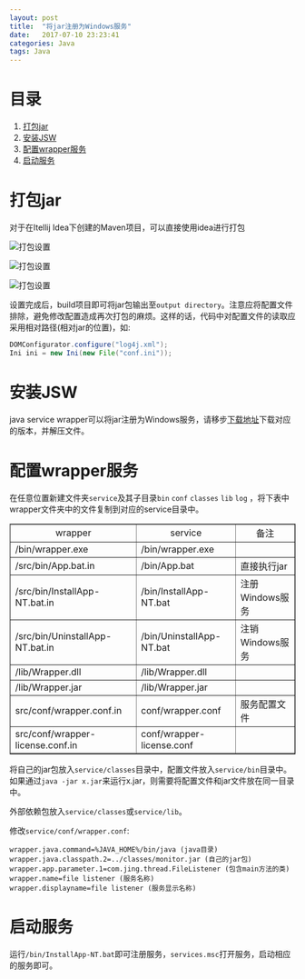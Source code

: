 ```yaml
---
layout: post
title:  "将jar注册为Windows服务"
date:   2017-07-10 23:23:41
categories: Java
tags: Java
---
```


# 目录

1. [打包jar](#1)
2. [安装JSW](#2)
3. [配置wrapper服务](#3)
4. [启动服务](#4)

<h1 id="1">打包jar</h1>

对于在Itellij Idea下创建的Maven项目，可以直接使用idea进行打包

![打包设置](https://s25.postimg.org/f67ntnaen/image.png)

![打包设置](https://s25.postimg.org/hc1yo5dv3/image.png)

![打包设置](https://s25.postimg.org/9kpu3bz3j/image.png)

设置完成后，build项目即可将jar包输出至`output directory`。注意应将配置文件排除，避免修改配置造成再次打包的麻烦。这样的话，代码中对配置文件的读取应采用相对路径(相对jar的位置)，如: 

```java
DOMConfigurator.configure("log4j.xml");
Ini ini = new Ini(new File("conf.ini"));
```

<h1 id="2">安装JSW</h1>

java service wrapper可以将jar注册为Windows服务，请移步[下载地址](https://wrapper.tanukisoftware.com/doc/english/download.jsp)下载对应的版本，并解压文件。

<h1 id="3">配置wrapper服务</h1>

在任意位置新建文件夹`service`及其子目录`bin` `conf` `classes` `lib` `log` ，将下表中wrapper文件夹中的文件复制到对应的service目录中。

<table border="1">

<tr align="center">

<td>wrapper</td>

<td>service</td>

<td>备注</td>

</tr>

<tr>

<td>/bin/wrapper.exe</td>

<td>/bin/wrapper.exe</td>

<td></td>

</tr>

<tr>

<td>/src/bin/App.bat.in</td>

<td>/bin/App.bat</td>

<td>直接执行jar</td>

</tr>

<tr>

<td>/src/bin/InstallApp-NT.bat.in</td>

<td>/bin/InstallApp-NT.bat</td>

<td>注册Windows服务</td>

</tr>

<tr>

<td>/src/bin/UninstallApp-NT.bat.in</td>

<td>/bin/UninstallApp-NT.bat</td>

<td>注销Windows服务</td>

</tr>

<tr>

<td>/lib/Wrapper.dll</td>

<td>/lib/Wrapper.dll</td>

<td></td>

</tr>

<tr>

<td>/lib/Wrapper.jar</td>

<td>/lib/Wrapper.jar</td>

<td></td>

</tr>

<tr>

<td>src/conf/wrapper.conf.in</td>

<td>conf/wrapper.conf</td>

<td>服务配置文件</td>

</tr>

<tr>

<td>src/conf/wrapper-license.conf.in</td>

<td>conf/wrapper-license.conf</td>

<td></td>

</tr>

</table>

将自己的jar包放入`service/classes`目录中，配置文件放入`service/bin`目录中。如果通过`java -jar x.jar`来运行x.jar，则需要将配置文件和jar文件放在同一目录中。

外部依赖包放入`service/classes`或`service/lib`。

修改`service/conf/wrapper.conf`:

```shell
wrapper.java.command=%JAVA_HOME%/bin/java (java目录)
wrapper.java.classpath.2=../classes/monitor.jar (自己的jar包)
wrapper.app.parameter.1=com.jing.thread.FileListener (包含main方法的类)
wrapper.name=file listener (服务名称)
wrapper.displayname=file listener (服务显示名称)
```

<h1 id="4">启动服务</h1>

运行`/bin/InstallApp-NT.bat`即可注册服务，`services.msc`打开服务，启动相应的服务即可。